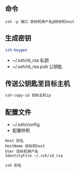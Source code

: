 ## 命令

```shell
ssh -p 端口 目标机用户名@目标机host
```

## 生成密钥

```sh
ssh-keygen
```

- ~/.ssh/id_rsa 私钥
- ~/.ssh/id_rsa.pub 公钥匙

## 传送公钥匙至目标主机

```sh
ssh-copy-id 目标主机ip
```

## 配置文件

- ~/.ssh/config
- 配置样例

```shell
Host 别名
HostName 目标机host
User 目标机用户名
IdentityFile ~/.ssh/id_rsa
```

```shell
ssh 别名
```
